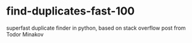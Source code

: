 # find-duplicates-fast-100
superfast duplicate finder in python, based on stack overflow post from Todor Minakov
